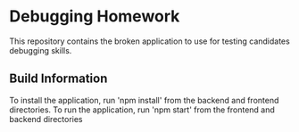 # Debugging Homework

This repository contains the broken application to use for testing candidates debugging skills.

## Build Information

To install the application, run 'npm install' from the backend and frontend directories.
To run the application, run 'npm start' from the frontend and backend directories

